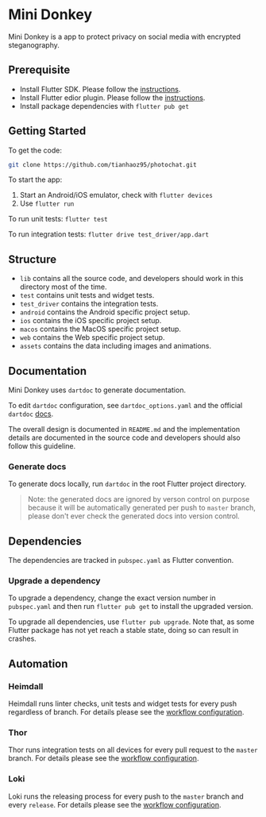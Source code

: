 # Mini Donkey

Mini Donkey is a app to protect privacy on social media with encrypted steganography.

## Prerequisite

* Install Flutter SDK. Please follow the [instructions](https://flutter.dev/docs/get-started/install).
* Install Flutter edior plugin. Please follow the [instructions](https://flutter.dev/docs/get-started/editor).
* Install package dependencies with `flutter pub get`

## Getting Started

To get the code:

```bash
git clone https://github.com/tianhaoz95/photochat.git
```

To start the app:

1. Start an Android/iOS emulator, check with `flutter devices`
2. Use `flutter run`

To run unit tests: `flutter test`

To run integration tests: `flutter drive test_driver/app.dart`

## Structure

* `lib` contains all the source code, and developers should work in this directory most of the time.
* `test` contains unit tests and widget tests.
* `test_driver` contains the integration tests.
* `android` contains the Android specific project setup.
* `ios` contains the iOS specific project setup.
* `macos` contains the MacOS specific project setup.
* `web` contains the Web specific project setup.
* `assets` contains the data including images and animations.

## Documentation

Mini Donkey uses `dartdoc` to generate documentation.

To edit `dartdoc` configuration, see `dartdoc_options.yaml` and the official `dartdoc` [docs](https://github.com/dart-lang/dartdoc).

The overall design is documented in `README.md` and the implementation details are documented in the source code and developers should also follow this guideline.

### Generate docs

To generate docs locally, run `dartdoc` in the root Flutter project directory.

> Note: the generated docs are ignored by verson control on purpose because it will be automatically generated per push to `master` branch, please don't ever check the generated docs into version control.

## Dependencies

The dependencies are tracked in `pubspec.yaml` as Flutter convention.

### Upgrade a dependency

To upgrade a dependency, change the exact version number in `pubspec.yaml` and then run `flutter pub get` to install the upgraded version.

To upgrade all dependencies, use `flutter pub upgrade`. Note that, as some Flutter package has not yet reach a stable state, doing so can result in crashes.

## Automation

### Heimdall

Heimdall runs linter checks, unit tests and widget tests for every push regardless of branch. For details please see the [workflow configuration](https://github.com/tianhaoz95/photochat/blob/master/.github/workflows/heimdall.yml).

### Thor

Thor runs integration tests on all devices for every pull request to the `master` branch. For details please see the [workflow configuration](https://github.com/tianhaoz95/photochat/blob/master/.github/workflows/thor.yml).

### Loki

Loki runs the releasing process for every push to the `master` branch and every `release`. For details please see the [workflow configuration](https://github.com/tianhaoz95/photochat/blob/master/.github/workflows/loki.yml).